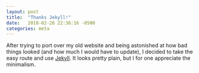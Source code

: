 ```yaml
---
layout: post
title:  "Thanks Jekyll!"
date:   2018-02-26 22:36:16 -0500
categories: meta
---
```


After trying to port over my old website and being
astonished at how bad things looked (and how much I would
have to update), I decided to take the easy route and use
[Jekyll](https://github.com/jekyll/jekyll). It looks pretty
plain, but I for one appreciate the minimalism.
